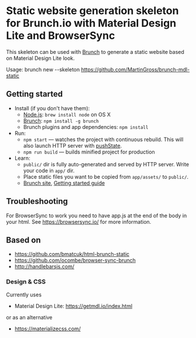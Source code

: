 # Static website generation skeleton for Brunch.io with Material Design Lite and BrowserSync

This skeleton can be used with [Brunch](http://brunch.io) to generate a static website based on Material Design Lite look.

Usage:
brunch new --skeleton https://github.com/MartinGross/brunch-mdl-static

## Getting started
* Install (if you don't have them):
    * [Node.js](http://nodejs.org): `brew install node` on OS X
    * [Brunch](http://brunch.io): `npm install -g brunch`
    * Brunch plugins and app dependencies: `npm install`
* Run:
    * `npm start` — watches the project with continuous rebuild. This will also launch HTTP server with [pushState](https://developer.mozilla.org/en-US/docs/Web/Guide/API/DOM/Manipulating_the_browser_history).
    * `npm run build` — builds minified project for production
* Learn:
    * `public/` dir is fully auto-generated and served by HTTP server.  Write your code in `app/` dir.
    * Place static files you want to be copied from `app/assets/` to `public/`.
    * [Brunch site](http://brunch.io), [Getting started guide](https://github.com/brunch/brunch-guide#readme)

## Troubleshooting

For BrowserSync to work you need to have app.js at the end of the body in your html. See https://browsersync.io/ for more information.

## Based on
* https://github.com/bmatcuk/html-brunch-static
* https://github.com/ocombe/browser-sync-brunch
* http://handlebarsjs.com/

### Design & CSS
Currently uses 
* Material Design Lite: https://getmdl.io/index.html

or as an alternative
* https://materializecss.com/
